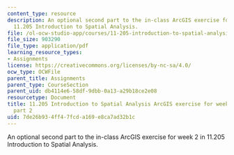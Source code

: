 ```yaml
---
content_type: resource
description: An optional second part to the in-class ArcGIS exercise for week 2 in
  11.205 Introduction to Spatial Analysis.
file: /ol-ocw-studio-app/courses/11-205-introduction-to-spatial-analysis-fall-2019/7de26b934ff47fcda169e8ca7ad32b1c_11.205f19_week_2_arc_part2.pdf
file_size: 903290
file_type: application/pdf
learning_resource_types:
- Assignments
license: https://creativecommons.org/licenses/by-nc-sa/4.0/
ocw_type: OCWFile
parent_title: Assignments
parent_type: CourseSection
parent_uid: db4114e6-58df-9dbb-0a13-a29b18ce2e08
resourcetype: Document
title: 11.205 Introduction to Spatial Analysis ArcGIS exercise for week 2 - optional
  part 2
uid: 7de26b93-4ff4-7fcd-a169-e8ca7ad32b1c
---
```

An optional second part to the in-class ArcGIS exercise for week 2 in 11.205 Introduction to Spatial Analysis.